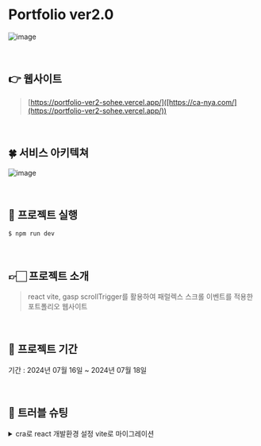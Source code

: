 # Portfolio ver2.0

![image](https://private-user-images.githubusercontent.com/113952299/349849279-c3fd3939-1c8b-4475-9087-6157dd590091.png?jwt=eyJhbGciOiJIUzI1NiIsInR5cCI6IkpXVCJ9.eyJpc3MiOiJnaXRodWIuY29tIiwiYXVkIjoicmF3LmdpdGh1YnVzZXJjb250ZW50LmNvbSIsImtleSI6ImtleTUiLCJleHAiOjE3MjEyODY2MDMsIm5iZiI6MTcyMTI4NjMwMywicGF0aCI6Ii8xMTM5NTIyOTkvMzQ5ODQ5Mjc5LWMzZmQzOTM5LTFjOGItNDQ3NS05MDg3LTYxNTdkZDU5MDA5MS5wbmc_WC1BbXotQWxnb3JpdGhtPUFXUzQtSE1BQy1TSEEyNTYmWC1BbXotQ3JlZGVudGlhbD1BS0lBVkNPRFlMU0E1M1BRSzRaQSUyRjIwMjQwNzE4JTJGdXMtZWFzdC0xJTJGczMlMkZhd3M0X3JlcXVlc3QmWC1BbXotRGF0ZT0yMDI0MDcxOFQwNzA1MDNaJlgtQW16LUV4cGlyZXM9MzAwJlgtQW16LVNpZ25hdHVyZT0xZDg5YTgwZDRjZmY2YjZjMTJiZWU5YmNjNmE5MjBiYTYwYWE5N2FhYjFhYzY2MGRhNWI4YjlkOTMyZjYyODdkJlgtQW16LVNpZ25lZEhlYWRlcnM9aG9zdCZhY3Rvcl9pZD0wJmtleV9pZD0wJnJlcG9faWQ9MCJ9.9ubPValwIDmuS1hoGoai5LfZHh1rEg1DU9HnUHs-8o4)

<br>

## 👉 웹사이트 

>  [https://portfolio-ver2-sohee.vercel.app/]([https://ca-nya.com/](https://portfolio-ver2-sohee.vercel.app/))

<br>

## 🍀 서비스 아키텍쳐
![image](https://private-user-images.githubusercontent.com/113952299/349861574-61d817ab-d41e-43fc-974d-060993fa3451.png?jwt=eyJhbGciOiJIUzI1NiIsInR5cCI6IkpXVCJ9.eyJpc3MiOiJnaXRodWIuY29tIiwiYXVkIjoicmF3LmdpdGh1YnVzZXJjb250ZW50LmNvbSIsImtleSI6ImtleTUiLCJleHAiOjE3MjEyODg4NDQsIm5iZiI6MTcyMTI4ODU0NCwicGF0aCI6Ii8xMTM5NTIyOTkvMzQ5ODYxNTc0LTYxZDgxN2FiLWQ0MWUtNDNmYy05NzRkLTA2MDk5M2ZhMzQ1MS5wbmc_WC1BbXotQWxnb3JpdGhtPUFXUzQtSE1BQy1TSEEyNTYmWC1BbXotQ3JlZGVudGlhbD1BS0lBVkNPRFlMU0E1M1BRSzRaQSUyRjIwMjQwNzE4JTJGdXMtZWFzdC0xJTJGczMlMkZhd3M0X3JlcXVlc3QmWC1BbXotRGF0ZT0yMDI0MDcxOFQwNzQyMjRaJlgtQW16LUV4cGlyZXM9MzAwJlgtQW16LVNpZ25hdHVyZT1hNjUzNzRhMTMwMGQwODI1NDhjNzlmMjRkMTYwMTJjMDM4YzZlMTdhYjU1ZTJiNDFiMTM3MTg5NzFkMjY3ODllJlgtQW16LVNpZ25lZEhlYWRlcnM9aG9zdCZhY3Rvcl9pZD0wJmtleV9pZD0wJnJlcG9faWQ9MCJ9.8ez_fBHTGwCpYhSaxhQtGc47-OSJ2UgwNEHl8THIzKg)

<br>

## 🍬 프로젝트 실행

```js
$ npm run dev
```
<br>

## 👉🏻 프로젝트 소개

>  react vite, gasp scrollTrigger를 활용하여 패럴렉스 스크롤 이벤트를 적용한<br>
>  포트폴리오 웹사이트 <br>
<br>

## 📅 프로젝트 기간

기간 : 2024년 07월 16일 ~ 2024년 07월 18일

<br>

## 🚀 트러블 슈팅

<details>
 <summary>cra로 react 개발환경 설정 vite로 마이그레이션</summary>
 <div markdown="1">       

  <br>
  
cra로 react 개발 진행, 초기 세팅 할 때 라이브러리 설치 후 .barbelrc 설정을 일일이 진행해야하는 불편함을 겪음
vite 설치 후 마이그레이션 진행
cra로 emotion진행 시 보일러플레이트 내역 제거 
 
 </div>
 </details>
